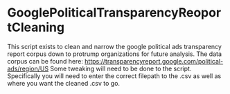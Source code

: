# GooglePoliticalTransparencyReoportCleaning
This script exists to clean and narrow the google political ads transparency report corpus down to protrump organizations for future analysis.
The data corpus can be found here: https://transparencyreport.google.com/political-ads/region/US
Some tweaking will need to be done to the script.  Specifically you will need to enter the correct filepath to the .csv as well as where you want the cleaned .csv to go.
